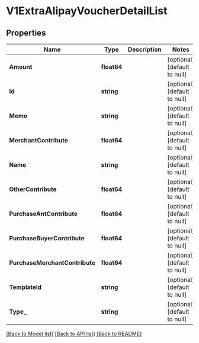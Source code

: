 # V1ExtraAlipayVoucherDetailList

## Properties
Name | Type | Description | Notes
------------ | ------------- | ------------- | -------------
**Amount** | **float64** |  | [optional] [default to null]
**Id** | **string** |  | [optional] [default to null]
**Memo** | **string** |  | [optional] [default to null]
**MerchantContribute** | **float64** |  | [optional] [default to null]
**Name** | **string** |  | [optional] [default to null]
**OtherContribute** | **float64** |  | [optional] [default to null]
**PurchaseAntContribute** | **float64** |  | [optional] [default to null]
**PurchaseBuyerContribute** | **float64** |  | [optional] [default to null]
**PurchaseMerchantContribute** | **float64** |  | [optional] [default to null]
**TemplateId** | **string** |  | [optional] [default to null]
**Type_** | **string** |  | [optional] [default to null]

[[Back to Model list]](../README.md#documentation-for-models) [[Back to API list]](../README.md#documentation-for-api-endpoints) [[Back to README]](../README.md)


